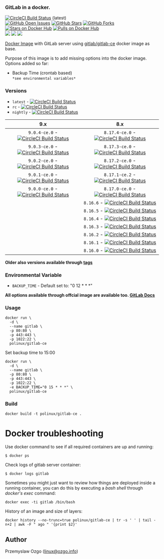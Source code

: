 ### GitLab in a docker.

[![CircleCI Build Status](https://img.shields.io/circleci/project/pozgo/docker-gitlab-ce/master.svg)](https://circleci.com/gh/pozgo/docker-gitlab-ce)  (latest)  
[![GitHub Open Issues](https://img.shields.io/github/issues/pozgo/docker-gitlab-ce.svg)](https://github.com/pozgo/docker-gitlab-ce/issues)
[![GitHub Stars](https://img.shields.io/github/stars/pozgo/docker-gitlab-ce.svg)](https://github.com/pozgo/docker-gitlab-ce)
[![GitHub Forks](https://img.shields.io/github/forks/pozgo/docker-gitlab-ce.svg)](https://github.com/pozgo/docker-gitlab-ce)  
[![Stars on Docker Hub](https://img.shields.io/docker/stars/polinux/gitlab-ce.svg)](https://hub.docker.com/r/polinux/gitlab-ce)
[![Pulls on Docker Hub](https://img.shields.io/docker/pulls/polinux/gitlab-ce.svg)](https://hub.docker.com/r/polinux/gitlab-ce)  
[![](https://images.microbadger.com/badges/version/polinux/gitlab-ce.svg)](http://microbadger.com/images/polinux/gitlab-ce)
[![](https://images.microbadger.com/badges/license/polinux/gitlab-ce.svg)](http://microbadger.com/images/polinux/gitlab-ce)
[![](https://images.microbadger.com/badges/image/polinux/gitlab-ce.svg)](http://microbadger.com/images/polinux/gitlab-ce)

[Docker Image](https://registry.hub.docker.com/u/polinux/gitlab-ce/) with GitLab server using [gitlab/gitlab-ce](https://hub.docker.com/r/gitlab/gitlab-ce) docker image as base.

Purpose of this image is to add missing options into the docker image.  
Options added so far:  
  - Backup Time (crontab based)  
  `*see environmental variables*`

### Versions

* `latest` - [![CircleCI Build Status](https://img.shields.io/circleci/project/pozgo/docker-gitlab-ce/master.svg)](https://circleci.com/gh/pozgo/docker-gitlab-ce)  
* `rc` - [![CircleCI Build Status](https://img.shields.io/circleci/project/pozgo/docker-gitlab-ce/rc.svg)](https://circleci.com/gh/pozgo/docker-gitlab-ce)  
* `nightly` - [![CircleCI Build Status](https://img.shields.io/circleci/project/pozgo/docker-gitlab-ce/nightly.svg)](https://circleci.com/gh/pozgo/docker-gitlab-ce)  

| 9.x | 8.x |
| :-: | :-: |
|`9.0.4-ce.0` - [![CircleCI Build Status](https://img.shields.io/circleci/project/pozgo/docker-gitlab-ce/9.0.4-ce.0.svg)](https://circleci.com/gh/pozgo/docker-gitlab-ce)|`8.17.4-ce.0` - [![CircleCI Build Status](https://img.shields.io/circleci/project/pozgo/docker-gitlab-ce/8.17.4-ce.0.svg)](https://circleci.com/gh/pozgo/docker-gitlab-ce)|
|`9.0.3-ce.0` - [![CircleCI Build Status](https://img.shields.io/circleci/project/pozgo/docker-gitlab-ce/9.0.3-ce.0.svg)](https://circleci.com/gh/pozgo/docker-gitlab-ce)|`8.17.3-ce.0` - [![CircleCI Build Status](https://img.shields.io/circleci/project/pozgo/docker-gitlab-ce/8.17.3-ce.0.svg)](https://circleci.com/gh/pozgo/docker-gitlab-ce)|
|`9.0.2-ce.0` - [![CircleCI Build Status](https://img.shields.io/circleci/project/pozgo/docker-gitlab-ce/9.0.2-ce.0.svg)](https://circleci.com/gh/pozgo/docker-gitlab-ce)|`8.17.2-ce.0` - [![CircleCI Build Status](https://img.shields.io/circleci/project/pozgo/docker-gitlab-ce/8.17.2-ce.0.svg)](https://circleci.com/gh/pozgo/docker-gitlab-ce)|
|`9.0.1-ce.0` - [![CircleCI Build Status](https://img.shields.io/circleci/project/pozgo/docker-gitlab-ce/9.0.1-ce.0.svg)](https://circleci.com/gh/pozgo/docker-gitlab-ce)|`8.17.1-ce.2` - [![CircleCI Build Status](https://img.shields.io/circleci/project/pozgo/docker-gitlab-ce/8.17.1-ce.2.svg)](https://circleci.com/gh/pozgo/docker-gitlab-ce)|
|`9.0.0-ce.0` - [![CircleCI Build Status](https://img.shields.io/circleci/project/pozgo/docker-gitlab-ce/9.0.0-ce.0.svg)](https://circleci.com/gh/pozgo/docker-gitlab-ce)|`8.17.0-ce.0` - [![CircleCI Build Status](https://img.shields.io/circleci/project/pozgo/docker-gitlab-ce/8.17.0-ce.0.svg)](https://circleci.com/gh/pozgo/docker-gitlab-ce)|
||`8.16.6` - [![CircleCI Build Status](https://img.shields.io/circleci/project/pozgo/docker-gitlab-ce/8.16.6.svg)](https://circleci.com/gh/pozgo/docker-gitlab-ce)|
||`8.16.5` - [![CircleCI Build Status](https://img.shields.io/circleci/project/pozgo/docker-gitlab-ce/8.16.5.svg)](https://circleci.com/gh/pozgo/docker-gitlab-ce)|
||`8.16.4` - [![CircleCI Build Status](https://img.shields.io/circleci/project/pozgo/docker-gitlab-ce/8.16.4.svg)](https://circleci.com/gh/pozgo/docker-gitlab-ce)|
||`8.16.3` - [![CircleCI Build Status](https://img.shields.io/circleci/project/pozgo/docker-gitlab-ce/8.16.3.svg)](https://circleci.com/gh/pozgo/docker-gitlab-ce)|
||`8.16.2` - [![CircleCI Build Status](https://img.shields.io/circleci/project/pozgo/docker-gitlab-ce/8.16.2.svg)](https://circleci.com/gh/pozgo/docker-gitlab-ce)|
||`8.16.1` - [![CircleCI Build Status](https://img.shields.io/circleci/project/pozgo/docker-gitlab-ce/8.16.1.svg)](https://circleci.com/gh/pozgo/docker-gitlab-ce)|
||`8.16.0` - [![CircleCI Build Status](https://img.shields.io/circleci/project/pozgo/docker-gitlab-ce/8.16.0.svg)](https://circleci.com/gh/pozgo/docker-gitlab-ce)|

**Older also versions available through [tags](https://hub.docker.com/r/polinux/gitlab-ce/tags/)**

### Environmental Variable

- `BACKUP_TIME` - Default set to: "0 12 * * *"  

**All options available through offcial image are available too. [GitLab Docs](https://docs.gitlab.com/omnibus/docker/)**

### Usage

    docker run \
      -d \
      --name gitlab \
      -p 80:80 \
      -p 443:443 \
      -p 1022:22 \
      polinux/gitlab-ce

Set backup time to 15:00

    docker run \
      -d \
      --name gitlab \
      -p 80:80 \
      -p 443:443 \
      -p 1022:22 \
      -e BACKUP_TIME="0 15 * * *" \
      polinux/gitlab-ce

### Build

    docker build -t polinux/gitlab-ce .

Docker troubleshooting
======================

Use docker command to see if all required containers are up and running:
```
$ docker ps
```

Check logs of gitlab server container:
```
$ docker logs gitlab
```

Sometimes you might just want to review how things are deployed inside a running
 container, you can do this by executing a _bash shell_ through _docker's
 exec_ command:
```
docker exec -ti gitlab /bin/bash
```

History of an image and size of layers:
```
docker history --no-trunc=true polinux/gitlab-ce | tr -s ' ' | tail -n+2 | awk -F " ago " '{print $2}'
```

## Author

Przemyslaw Ozgo (<linux@ozgo.info>)
